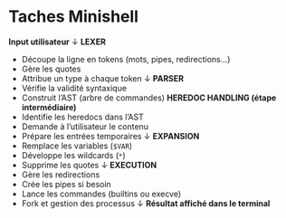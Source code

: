 # Taches Minishell

**Input utilisateur**
&#8595;
**LEXER**
- Découpe la ligne en tokens (mots, pipes, redirections…)
- Gère les quotes
- Attribue un type à chaque token
&#8595;
**PARSER**
- Vérifie la validité syntaxique
- Construit l’AST (arbre de commandes)
**HEREDOC HANDLING (étape intermédiaire)**
- Identifie les heredocs dans l’AST
- Demande à l’utilisateur le contenu
- Prépare les entrées temporaires
&#8595;
**EXPANSION**
- Remplace les variables (`$VAR`)
- Développe les wildcards (`*`)
- Supprime les quotes
&#8595;
**EXECUTION**
- Gère les redirections
- Crée les pipes si besoin
- Lance les commandes (builtins ou execve)
- Fork et gestion des processus
&#8595;
**Résultat affiché dans le terminal**